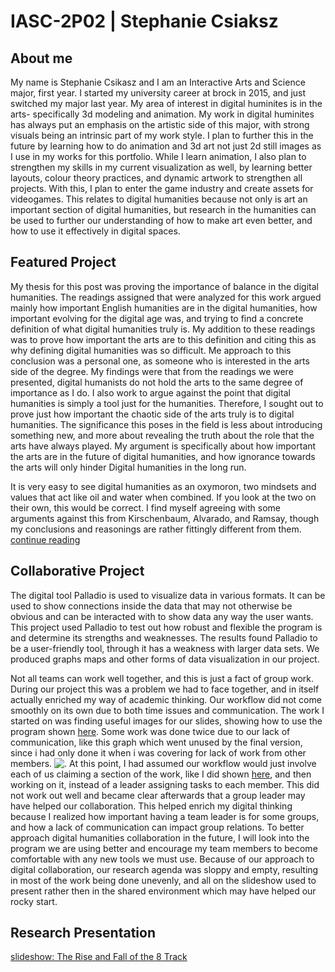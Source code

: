 # IASC-2P02 | Stephanie Csiaksz
## About me

My name is Stephanie Csikasz and I am an Interactive Arts and Science major, first year. I started my university career at brock in 2015, and just switched my major last year. My area of interest in digital huminites is in the arts- specifically 3d modeling and animation. My work in digital huminites has always put an emphasis on the artistic side of this major, with strong visuals being an intrinsic part of my work style. I plan to further this in the future by learning how to do animation and 3d art not just 2d still images as I use in my works for this portfolio. While I learn animation, I also plan to strengthen my skills in my current visualization as well, by learning better layouts, colour theory practices, and dynamic artwork to strengthen all projects. With this, I plan to enter the game industry and create assets for videogames. This relates to digital humanities because not only is art an important section of digital humanities, but research in the humanities can be used to further our understanding of how to make art even better, and how to use it effectively in digital spaces. 
## Featured Project
My thesis for this post was proving the importance of balance in the digital humanities. The readings assigned that were analyzed for this work argued mainly how important English humanities are in the digital humanities, how important evolving for the digital age was, and trying to find a concrete definition of what digital humanities truly is. My addition to these readings was to prove how important the arts are to this definition and citing this as why defining digital humanities was so difficult. Me approach to this conclusion was a personal one, as someone who is interested in the arts side of the degree. My findings were that from the readings we were presented, digital humanists do not hold the arts to the same degree of importance as I do. I also work to argue against the point that digital humanities is simply a tool just for the humanities. Therefore, I sought out to prove just how important the chaotic side of the arts truly is to digital humanities. The significance this poses in the field is less about introducing something new, and more about revealing the truth about the role that the arts have always played. My argument is specifically about how important the arts are in the future of digital humanities, and how ignorance towards the arts will only hinder Digital humanities in the long run.

It is very easy to see digital humanities as an oxymoron, two mindsets and values that act like oil and water when combined. If you look at the two on their own, this would be correct. I find myself agreeing with some arguments against this from Kirschenbaum, Alvarado, and Ramsay, though my conclusions and reasonings are rather fittingly different from them.
[continue reading](blog)

## Collaborative Project
The digital tool Palladio is used to visualize data in various formats. It can be used to show connections inside the data that may not otherwise be obvious and can be interacted with to show data any way the user wants. This project used Palladio to test out how robust and flexible the program is and determine its strengths and weaknesses. The results found Palladio to be a user-friendly tool, through it has a weakness with larger data sets. We produced graphs maps and other forms of data visualization in our project. 

Not all teams can work well together, and this is just a fact of group work. During our project this was a problem we had to face together, and in itself actually enriched my way of academic thinking. Our workflow did not come smoothly on its own due to both time issues and communication. The work I started on was finding useful images for our slides, showing how to use the program shown [here](https://github.com/IascAtBrock/IASC-2P02-TeamPresentations/blob/Team3/research%20finding/image/gallery.png). Some work was done twice due to our lack of communication, like this graph which went unused by the final version, since i had only done it when i was covering for lack of work from other members.
![.](https://raw.githubusercontent.com/IascAtBrock/IASC-2P02-TeamPresentations/Team3/research%20finding/image/Palladio%20Graph.png)
At this point, I had assumed our workflow would just involve each of us claiming a section of the work, like I did shown [here](https://github.com/IascAtBrock/IASC-2P02-TeamPresentations/commit/b92bb24498866f1333af5e0c653e40983c245038#diff-254ff31b225702599650b96c5e4bd6c4), and then working on it, instead of a leader assigning tasks to each member. This did not work out well and became clear afterwards that a group leader may have helped our collaboration. This helped enrich my digital thinking because I realized how important having a team leader is for some groups, and how a lack of communication can impact group relations. To better approach digital humanities collaboration in the future, I will look into the program we are using better and encourage my team members to become comfortable with any new tools we must use. Because of our approach to digital collaboration, our research agenda was sloppy and empty, resulting in most of the work being done unevenly, and all on the slideshow used to present rather then in the shared environment which may have helped our rocky start. 


## Research Presentation
[slideshow: The Rise and Fall of the 8 Track](reveal/index.html)
